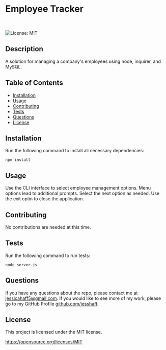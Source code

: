 # Employee Tracker
<br>

![License: MIT](https://img.shields.io/badge/License-MIT-yellow.svg)

## Description
A solution for managing a company's employees using node, inquirer, and MySQL.

## Table of Contents
* [Installation](#Installation)
* [Usage](#Usage)
* [Contributing](#Contributing)
* [Tests](#Test)
* [Questions](#Questions)    
* [License](#License)

## Installation
Run the following command to install all necessary dependencies:
```
npm install
```

## Usage
Use the CLI interface to select employee management options. Menu options lead to additional prompts. Select the next option as needed. Use the exit optin to close the application. 

## Contributing
No contributions are needed at this time.

## Tests
Run the following command to run tests:
```
node server.js
```

## Questions
If you have any questions about the repo, please contact me at jessicahaff5@gmail.com. If you would like to see more of my work, please go to my GitHub Profile [github.com/jesshaff](https://github.com/jesshaff).

## License
This project is licensed under the MIT license.

https://opensource.org/licenses/MIT
